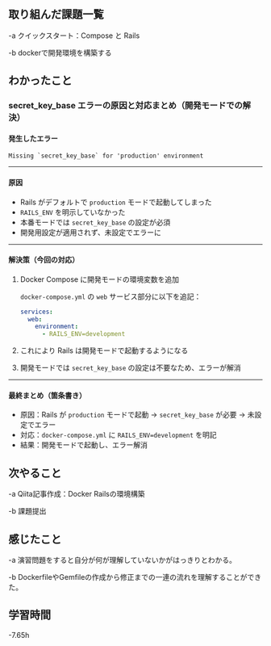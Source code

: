 
## 取り組んだ課題一覧  
-a  クイックスタート：Compose と Rails

-b  dockerで開発環境を構築する

## わかったこと
### secret_key_base エラーの原因と対応まとめ（開発モードでの解決）

#### 発生したエラー

```
Missing `secret_key_base` for 'production' environment
```

---

#### 原因

- Rails がデフォルトで `production` モードで起動してしまった
- `RAILS_ENV` を明示していなかった
- 本番モードでは `secret_key_base` の設定が必須
- 開発用設定が適用されず、未設定でエラーに

---

#### 解決策（今回の対応）

1. Docker Compose に開発モードの環境変数を追加

   `docker-compose.yml` の `web` サービス部分に以下を追記：

   ```yaml
   services:
     web:
       environment:
         - RAILS_ENV=development
   ```

2. これにより Rails は開発モードで起動するようになる
3. 開発モードでは `secret_key_base` の設定は不要なため、エラーが解消

---

#### 最終まとめ（箇条書き）

- 原因：Rails が `production` モードで起動 → `secret_key_base` が必要 → 未設定でエラー
- 対応：`docker-compose.yml` に `RAILS_ENV=development` を明記
- 結果：開発モードで起動し、エラー解消

## 次やること
-a  Qiita記事作成：Docker Railsの環境構築

-b  課題提出

## 感じたこと
-a  演習問題をすると自分が何が理解していないかがはっきりとわかる。

-b  DockerfileやGemfileの作成から修正までの一連の流れを理解することができた。

## 学習時間
-7.65h
